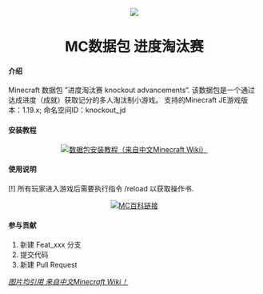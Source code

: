 <p align="center"><img src=https://static.wikia.nocookie.net/minecraft_zh_gamepedia/images/4/42/AchievementSprite.png/revision/latest?cb=20200701031951&format=original></p>

<h1 align="center">MC数据包 进度淘汰赛  <br>

#### 介绍
Minecraft 数据包 ”进度淘汰赛 knockout advancements“.
该数据包是一个通过达成进度（成就）获取记分的多人淘汰制小游戏。
支持的Minecraft JE游戏版本：1.19.x;
命名空间ID：knockout_jd

#### 安装教程
<p align="center"><a href="https://minecraft.fandom.com/zh/wiki/%E6%95%99%E7%A8%8B/%E5%AE%89%E8%A3%85%E6%95%B0%E6%8D%AE%E5%8C%85"><img src="https://static.wikia.nocookie.net/minecraft_zh_gamepedia/images/b/b3/Compass_JE3_BE3.gif/revision/latest/scale-to-width-down/150?cb=20201126025754"" alt="数据包安装教程（来自中文Minecraft Wiki）"></a>
 
#### 使用说明
[!]  所有玩家进入游戏后需要执行指令 /reload 以获取操作书.
<p align="center"><a href="https://www.mcmod.cn/class/8599.html"><img src="https://static.wikia.nocookie.net/minecraft_zh_gamepedia/images/5/55/Enchanted_Book.gif/revision/latest/scale-to-width-down/150?cb=20200607054225" alt="MC百科链接"></a>

#### 参与贡献
1.  新建 Feat_xxx 分支
2.  提交代码
3.  新建 Pull Request

 
 <span><a href="https://minecraft.fandom.com/zh/wiki/Minecraft_Wiki"><i>图片均引用 来自中文Minecraft Wiki！</i></a></span>
